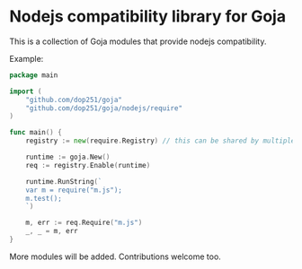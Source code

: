 Nodejs compatibility library for Goja
====

This is a collection of Goja modules that provide nodejs compatibility.

Example:

```go
package main

import (
    "github.com/dop251/goja"
    "github.com/dop251/goja/nodejs/require"
)

func main() {
    registry := new(require.Registry) // this can be shared by multiple runtimes

    runtime := goja.New()
    req := registry.Enable(runtime)

    runtime.RunString(`
    var m = require("m.js");
    m.test();
    `)

    m, err := req.Require("m.js")
    _, _ = m, err
}
```

More modules will be added. Contributions welcome too.
